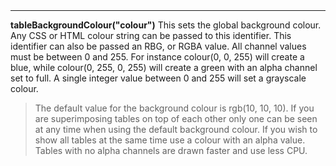 <a name="tableBackgroundColour"><h3 style="padding-top: 40px; margin-top: 40px;"></h3></a>
_____________________________
</a>**tableBackgroundColour("colour")** This sets the global background colour. Any CSS or HTML colour string can be passed to this identifier. This identifier can also be passed an RBG, or RGBA value. All channel values must be between 0 and 255. For instance colour(0, 0, 255) will create a blue, while colour(0, 255, 0, 255) will create a green with an alpha channel set to full. A single integer value between 0 and 255 will set a grayscale colour. 

>The default value for the background colour is rgb(10, 10, 10). If you are superimposing tables on top of each other only one can be seen at any time when using the default background colour. If you wish to show all tables at the same time use a colour with an alpha value. Tables  with no alpha channels are drawn faster and use less CPU.  

<!--UPDATE WIDGET_IN_CSOUND
    SIdent sprintf "tableBackgroundColour:0(%d, %d, %d) ", rnd(255), rnd(255), rnd(255)
    SIdentifier strcat SIdentifier, SIdent
-->